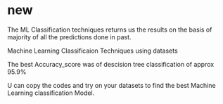 # new
The ML Classification techniques returns us the results on the basis of majority of all the predictions done in past.

Machine Learning Classificaion Techniques using datasets

The best Accuracy_score was of descision tree classification of approx 95.9%

U can copy the codes and try on your datasets to find the best Machine Learning classification Model.
